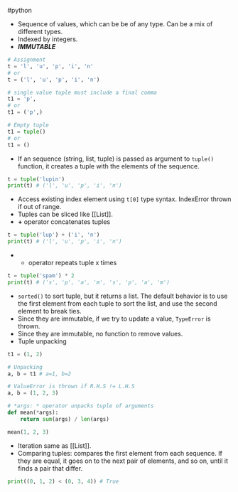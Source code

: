 #python 
+ Sequence of values, which can be be of any type.  Can be a mix of different types.
+ Indexed by integers.
+ ***IMMUTABLE***
```python
# Assignment
t = 'l', 'u', 'p', 'i', 'n'
# or
t = ('l', 'u', 'p', 'i', 'n')

# single value tuple must include a final comma
t1 = 'p',
# or
t1 = ('p',)

# Empty tuple
t1 = tuple()
# or
t1 = ()
```
+ If an sequence (string, list, tuple) is passed as argument to `tuple()` function, it creates a tuple with the elements of the sequence.
```python
t = tuple('lupin')
print(t) # ('l', 'u', 'p', 'i', 'n')
```
+ Access existing index element using `t[0]` type syntax. IndexError thrown if out of range.
+ Tuples can be sliced like [[List]].
+ **+** operator concatenates tuples
```python
t = tuple('lup') + ('i', 'n')
print(t) # ('l', 'u', 'p', 'i', 'n')
```
+ * operator repeats tuple x times
```python
t = tuple('spam') * 2
print(t) # ('s', 'p', 'a', 'm', 's', 'p', 'a', 'm')
```
+ `sorted()` to sort tuple, but it returns a list. The default behavior is to use the first element from each tuple to sort the list, and use the second element to break ties.
+ Since they are immutable, if we try to update a value, `TypeError` is thrown.
+ Since they are immutable, no function to remove values.
+ Tuple unpacking
``` python
t1 = (1, 2)

# Unpacking
a, b = t1 # a=1, b=2

# ValueError is thrown if R.H.S != L.H.S
a, b = (1, 2, 3)

# *args: * operator unpacks tuple of arguments
def mean(*args):
    return sum(args) / len(args)

mean(1, 2, 3)
```
+ Iteration same as [[List]].
+ Comparing tuples: compares the first element from each sequence. If they are equal, it goes on to the next pair of elements, and so on, until it finds a pair that differ.
```python
print((0, 1, 2) < (0, 3, 4)) # True
```